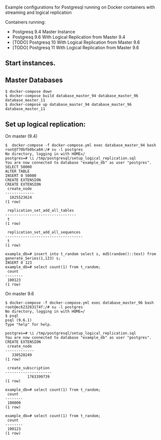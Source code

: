 Example configurations for Postgresql running on Docker containers with streaming and logical replication

Containers running:
 - Postgresq 9.4 Master Instance
 - Postgresq 9.6 With Logical Replication from Master 9.4
 - [TODO] Postgresq 10 With Logical Replication from Master 9.6
 - [TODO] Postgresq 11 With Logical Replication from Master 9.6


## Start instances.

## Master Databases
```
$ docker-compose down
$ docker-compose build database_master_94 database_master_96 database_master_11
$ docker-compose up database_master_94 database_master_96 database_master_11
```

## Set up logical replication:

On master (9.4)

```
$  docker-compose -f docker-compose.yml exec database_master_94 bash
root@770bfb0bca84:/# su -l postgres
No directory, logging in with HOME=/
postgres=# \i /tmp/postgresql/setup_logical_replication.sql
You are now connected to database "example_db" as user "postgres".
SELECT 50000
ALTER TABLE
INSERT 0 50000
CREATE EXTENSION
CREATE EXTENSION
 create_node
-------------
  1825523624
(1 row)

 replication_set_add_all_tables
--------------------------------
 t
(1 row)

 replication_set_add_all_sequences
-----------------------------------
 t
(1 row)

example_db=# insert into t_random select s, md5(random()::text) from generate_Series(1,123) s;
INSERT 0 123
example_db=# select count(1) from t_random;
 count
--------
 100123
(1 row)

```


On master 9.6

```
$ docker-compose -f docker-compose.yml exec database_master_96 bash
root@ec623283174f:/# su -l postgres
No directory, logging in with HOME=/
$ psql
psql (9.6.1)
Type "help" for help.

postgres=# \i /tmp/postgresql/setup_logical_replication.sql
You are now connected to database "example_db" as user "postgres".
CREATE EXTENSION
 create_node
-------------
   330520249
(1 row)

 create_subscription
---------------------
          1763399739
(1 row)

example_db=# select count(1) from t_random;
 count
--------
 100000
(1 row)

example_db=# select count(1) from t_random;
 count
--------
 100123
(1 row)

```
